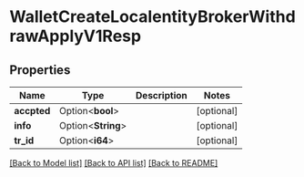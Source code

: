 # WalletCreateLocalentityBrokerWithdrawApplyV1Resp

## Properties

Name | Type | Description | Notes
------------ | ------------- | ------------- | -------------
**accpted** | Option<**bool**> |  | [optional]
**info** | Option<**String**> |  | [optional]
**tr_id** | Option<**i64**> |  | [optional]

[[Back to Model list]](../README.md#documentation-for-models) [[Back to API list]](../README.md#documentation-for-api-endpoints) [[Back to README]](../README.md)


